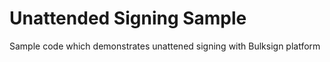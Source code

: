 # Unattended Signing Sample


Sample code which demonstrates unattened signing with Bulksign platform

